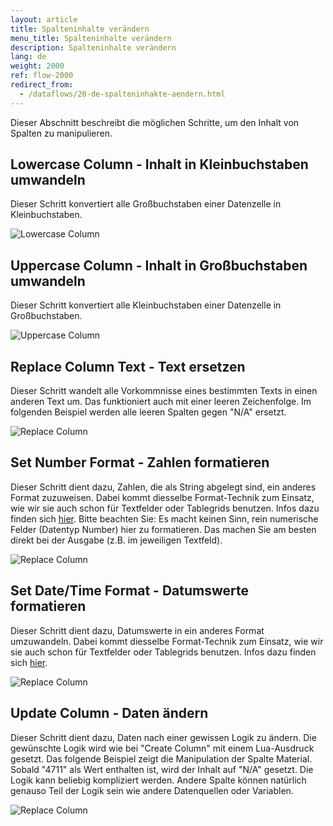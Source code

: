 ```yaml
---
layout: article
title: Spalteninhalte verändern
menu_title: Spalteninhalte verändern
description: Spalteninhalte verändern
lang: de
weight: 2000
ref: flow-2000
redirect_from:
  - /dataflows/20-de-spalteninhakte-aendern.html
---
```

Dieser Abschnitt beschreibt die möglichen Schritte, um den Inhalt von Spalten zu manipulieren.

## Lowercase Column - Inhalt in Kleinbuchstaben umwandeln

Dieser Schritt konvertiert alle Großbuchstaben einer Datenzelle in Kleinbuchstaben.

![Lowercase Column](/assets/images/dataflows/dataflows-lowercase01.png)

## Uppercase Column - Inhalt in Großbuchstaben umwandeln

Dieser Schritt konvertiert alle Kleinbuchstaben einer Datenzelle in Großbuchstaben.

![Uppercase Column](/assets/images/dataflows/dataflows-uppercase01.png)

## Replace Column Text - Text ersetzen

Dieser Schritt wandelt alle Vorkommnisse eines bestimmten Texts in einen anderen Text um. Das funktioniert auch mit einer leeren Zeichenfolge. Im folgenden Beispiel werden alle leeren Spalten gegen "N/A" ersetzt.

![Replace Column](/assets/images/dataflows/dataflows-replace-text01.png)

## Set Number Format - Zahlen formatieren

Dieser Schritt dient dazu, Zahlen, die als String abgelegt sind, ein anderes Format zuzuweisen. Dabei kommt diesselbe Format-Technik zum Einsatz, wie wir sie auch schon für Textfelder oder Tablegrids benutzen. Infos dazu finden sich [hier](https://help.peakboard.com/misc/03-de-formatieren-von-Werten.html). Bitte beachten Sie: Es macht keinen Sinn, rein numerische Felder (Datentyp Number) hier zu formatieren. Das machen Sie am besten direkt bei der Ausgabe (z.B. im jeweiligen Textfeld).

![Replace Column](/assets/images/dataflows/dataflows-set-number-format01.png)

## Set Date/Time Format - Datumswerte formatieren

Dieser Schritt dient dazu, Datumswerte in ein anderes Format umzuwandeln. Dabei kommt diesselbe Format-Technik zum Einsatz, wie wir sie auch schon für Textfelder oder Tablegrids benutzen. Infos dazu finden sich [hier](https://help.peakboard.com/misc/03-de-formatieren-von-Werten.html). 

![Replace Column](/assets/images/dataflows/dataflows-set-date-format01.png)

## Update Column - Daten ändern

Dieser Schritt dient dazu, Daten nach einer gewissen Logik zu ändern. Die gewünschte Logik wird wie bei "Create Column" mit einem Lua-Ausdruck gesetzt. Das folgende Beispiel zeigt die Manipulation der Spalte Material. Sobald "4711" als Wert enthalten ist, wird der Inhalt auf "N/A" gesetzt. Die Logik kann beliebig kompliziert werden. Andere Spalte können natürlich genauso Teil der Logik sein wie andere Datenquellen oder Variablen. 

![Replace Column](/assets/images/dataflows/dataflows-update-column01.png)